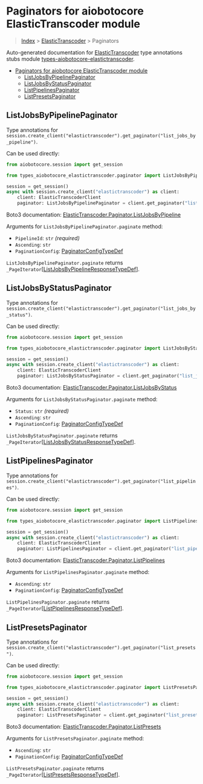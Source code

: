 <a id="paginators-for-aiobotocore-elastictranscoder-module"></a>

# Paginators for aiobotocore ElasticTranscoder module

> [Index](..) > [ElasticTranscoder](.) > Paginators

Auto-generated documentation for
[ElasticTranscoder](https://boto3.amazonaws.com/v1/documentation/api/latest/reference/services/elastictranscoder.html#ElasticTranscoder)
type annotations stubs module
[types-aiobotocore-elastictranscoder](https://pypi.org/project/types-aiobotocore-elastictranscoder/).

- [Paginators for aiobotocore ElasticTranscoder module](#paginators-for-aiobotocore-elastictranscoder-module)
  - [ListJobsByPipelinePaginator](#listjobsbypipelinepaginator)
  - [ListJobsByStatusPaginator](#listjobsbystatuspaginator)
  - [ListPipelinesPaginator](#listpipelinespaginator)
  - [ListPresetsPaginator](#listpresetspaginator)

<a id="listjobsbypipelinepaginator"></a>

## ListJobsByPipelinePaginator

Type annotations for
`session.create_client("elastictranscoder").get_paginator("list_jobs_by_pipeline")`.

Can be used directly:

```python
from aiobotocore.session import get_session

from types_aiobotocore_elastictranscoder.paginator import ListJobsByPipelinePaginator

session = get_session()
async with session.create_client("elastictranscoder") as client:
    client: ElasticTranscoderClient
    paginator: ListJobsByPipelinePaginator = client.get_paginator("list_jobs_by_pipeline")
```

Boto3 documentation:
[ElasticTranscoder.Paginator.ListJobsByPipeline](https://boto3.amazonaws.com/v1/documentation/api/latest/reference/services/elastictranscoder.html#ElasticTranscoder.Paginator.ListJobsByPipeline)

Arguments for `ListJobsByPipelinePaginator.paginate` method:

- `PipelineId`: `str` *(required)*
- `Ascending`: `str`
- `PaginationConfig`:
  [PaginatorConfigTypeDef](./type_defs.md#paginatorconfigtypedef)

`ListJobsByPipelinePaginator.paginate` returns
`_PageIterator`\[[ListJobsByPipelineResponseTypeDef](./type_defs.md#listjobsbypipelineresponsetypedef)\].

<a id="listjobsbystatuspaginator"></a>

## ListJobsByStatusPaginator

Type annotations for
`session.create_client("elastictranscoder").get_paginator("list_jobs_by_status")`.

Can be used directly:

```python
from aiobotocore.session import get_session

from types_aiobotocore_elastictranscoder.paginator import ListJobsByStatusPaginator

session = get_session()
async with session.create_client("elastictranscoder") as client:
    client: ElasticTranscoderClient
    paginator: ListJobsByStatusPaginator = client.get_paginator("list_jobs_by_status")
```

Boto3 documentation:
[ElasticTranscoder.Paginator.ListJobsByStatus](https://boto3.amazonaws.com/v1/documentation/api/latest/reference/services/elastictranscoder.html#ElasticTranscoder.Paginator.ListJobsByStatus)

Arguments for `ListJobsByStatusPaginator.paginate` method:

- `Status`: `str` *(required)*
- `Ascending`: `str`
- `PaginationConfig`:
  [PaginatorConfigTypeDef](./type_defs.md#paginatorconfigtypedef)

`ListJobsByStatusPaginator.paginate` returns
`_PageIterator`\[[ListJobsByStatusResponseTypeDef](./type_defs.md#listjobsbystatusresponsetypedef)\].

<a id="listpipelinespaginator"></a>

## ListPipelinesPaginator

Type annotations for
`session.create_client("elastictranscoder").get_paginator("list_pipelines")`.

Can be used directly:

```python
from aiobotocore.session import get_session

from types_aiobotocore_elastictranscoder.paginator import ListPipelinesPaginator

session = get_session()
async with session.create_client("elastictranscoder") as client:
    client: ElasticTranscoderClient
    paginator: ListPipelinesPaginator = client.get_paginator("list_pipelines")
```

Boto3 documentation:
[ElasticTranscoder.Paginator.ListPipelines](https://boto3.amazonaws.com/v1/documentation/api/latest/reference/services/elastictranscoder.html#ElasticTranscoder.Paginator.ListPipelines)

Arguments for `ListPipelinesPaginator.paginate` method:

- `Ascending`: `str`
- `PaginationConfig`:
  [PaginatorConfigTypeDef](./type_defs.md#paginatorconfigtypedef)

`ListPipelinesPaginator.paginate` returns
`_PageIterator`\[[ListPipelinesResponseTypeDef](./type_defs.md#listpipelinesresponsetypedef)\].

<a id="listpresetspaginator"></a>

## ListPresetsPaginator

Type annotations for
`session.create_client("elastictranscoder").get_paginator("list_presets")`.

Can be used directly:

```python
from aiobotocore.session import get_session

from types_aiobotocore_elastictranscoder.paginator import ListPresetsPaginator

session = get_session()
async with session.create_client("elastictranscoder") as client:
    client: ElasticTranscoderClient
    paginator: ListPresetsPaginator = client.get_paginator("list_presets")
```

Boto3 documentation:
[ElasticTranscoder.Paginator.ListPresets](https://boto3.amazonaws.com/v1/documentation/api/latest/reference/services/elastictranscoder.html#ElasticTranscoder.Paginator.ListPresets)

Arguments for `ListPresetsPaginator.paginate` method:

- `Ascending`: `str`
- `PaginationConfig`:
  [PaginatorConfigTypeDef](./type_defs.md#paginatorconfigtypedef)

`ListPresetsPaginator.paginate` returns
`_PageIterator`\[[ListPresetsResponseTypeDef](./type_defs.md#listpresetsresponsetypedef)\].
